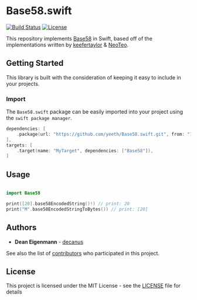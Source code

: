 # Base58.swift

[![Build Status](https://travis-ci.com/yeeth/Base58.swift.svg?branch=master)](https://travis-ci.com/yeeth/Base58.swift) [![License](https://img.shields.io/github/license/yeeth/Base58.swift.svg)](LICENSE)

This repository implements [Base58](https://en.wikipedia.org/wiki/Base58) in Swift, based off of the implementations written by [keefertaylor](https://github.com/keefertaylor/Base58Swift) & [NeoTeo](https://github.com/NeoTeo/SwiftBase58).

## Getting Started

This library is built with the consideration of keeping it easy to include in your projects.

### Import

The `Base58.swift` package can be easily imported into your project using the `swift package manager`.

```swift
dependencies: [
    .package(url: "https://github.com/yeeth/Base58.swift.git", from: "1.0.0"),
],
targets: [
    .target(name: "MyTarget", dependencies: ["Base58"]),
]
```

## Usage

```swift

import Base58

print([20].base58EncodedString()!) // print: 20
print("M".base58EncodedStringToBytes()) // print: [20]

```

## Authors

* **Dean Eigenmann** - [decanus](https://github.com/decanus)

See also the list of [contributors](https://github.com/yeeth/Base58.swift/contributors) who participated in this project.

## License

This project is licensed under the MIT License - see the [LICENSE](LICENSE) file for details
